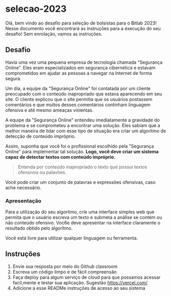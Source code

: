 # selecao-2023

Olá, bem vindo ao desafio para seleção de bolsistas para o Bitlab 2023! Nesse documento você encontrará as instruções para a execução do seu desafio! Sem enrolação, vamos as instruções.

## Desafio

Havia uma vez uma pequena empresa de tecnologia chamada "Segurança Online". Eles eram especializados em segurança cibernética e estavam comprometidos em ajudar as pessoas a navegar na Internet de forma segura.

Um dia, a equipe da "Segurança Online" foi contatada por um cliente preocupado com o conteúdo inapropriado que estava aparecendo em seu site. O cliente explicou que o site permitia que os usuários postassem comentários e que muitos desses comentários continham linguagem ofensiva e até mesmo ameaças violentas.

A equipe da "Segurança Online" entendeu imediatamente a gravidade do problema e se comprometeu a encontrar uma solução. Eles sabiam que a melhor maneira de lidar com esse tipo de situação era criar um algoritmo de detecção de conteúdo impróprio.

Assim, suponha  que você foi o profissional escolhido pela "Segurança Online" para implementar tal solução.  **Logo, você deve criar um sistema capaz de detectar textos com conteúdo impróprio.**

> Entenda por conteúdo inapropriado o texto que possui textos ofensivos ou palavões.

Você pode criar um conjunto de palavras e expressões ofensivas, caso ache necessário.

### Apresentação

Para a utilização do seu algoritmo, crie uma interface simples web que permita que o usuário escreva um texto e submeta a análise se contém ou não conteúdo ofensivo. Voc6e deve apresentar na interface claramente o resultado obtido pelo algoritmo.

Você está livre para utilizar qualquer linguagem ou ferramenta.

## Instruções

1. Envie sua resposta por meio do Github classroom 
2. Escreva um código limpo e de fácil compreensão
3. Faça deploy para algum serviço de cloud para que possamos acessar facil,mente e testar sua aplicação. Sugestão https://vercel.com/
4. Adicione a esse READMe instruções de acesso ao seu sistema
